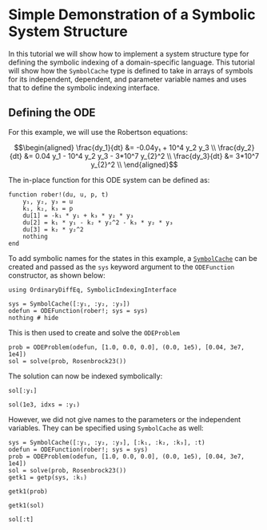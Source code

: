 # Simple Demonstration of a Symbolic System Structure

In this tutorial we will show how to implement a system structure type for defining the
symbolic indexing of a domain-specific language. This tutorial will show how the
`SymbolCache` type is defined to take in arrays of symbols for its independent, dependent,
and parameter variable names and uses that to define the symbolic indexing interface.

## Defining the ODE

For this example, we will use the Robertson equations:

```math
\begin{aligned}
\frac{dy_1}{dt} &= -0.04y₁ + 10^4 y_2 y_3 \\
\frac{dy_2}{dt} &= 0.04 y_1 - 10^4 y_2 y_3 - 3*10^7 y_{2}^2 \\
\frac{dy_3}{dt} &= 3*10^7 y_{2}^2 \\
\end{aligned}
```

The in-place function for this ODE system can be defined as:

```@example symbolcache
function rober!(du, u, p, t)
    y₁, y₂, y₃ = u
    k₁, k₂, k₃ = p
    du[1] = -k₁ * y₁ + k₃ * y₂ * y₃
    du[2] = k₁ * y₁ - k₂ * y₂^2 - k₃ * y₂ * y₃
    du[3] = k₂ * y₂^2
    nothing
end
```

To add symbolic names for the states in this example, a [`SymbolCache`](@ref) can be
created and passed as the `sys` keyword argument to the `ODEFunction` constructor,
as shown below:

```@example symbolcache
using OrdinaryDiffEq, SymbolicIndexingInterface

sys = SymbolCache([:y₁, :y₂, :y₃])
odefun = ODEFunction(rober!; sys = sys)
nothing # hide
```

This is then used to create and solve the `ODEProblem`

```@example symbolcache
prob = ODEProblem(odefun, [1.0, 0.0, 0.0], (0.0, 1e5), [0.04, 3e7, 1e4])
sol = solve(prob, Rosenbrock23())
```

The solution can now be indexed symbolically:

```@example symbolcache
sol[:y₁]
```

```@example symbolcache
sol(1e3, idxs = :y₁)
```

However, we did not give names to the parameters or the independent variables. They can
be specified using `SymbolCache` as well:

```@example symbolcache
sys = SymbolCache([:y₁, :y₂, :y₃], [:k₁, :k₂, :k₃], :t)
odefun = ODEFunction(rober!; sys = sys)
prob = ODEProblem(odefun, [1.0, 0.0, 0.0], (0.0, 1e5), [0.04, 3e7, 1e4])
sol = solve(prob, Rosenbrock23())
getk1 = getp(sys, :k₁)

getk1(prob)
```

```@example symbolcache
getk1(sol)
```

```@example symbolcache
sol[:t]
```
